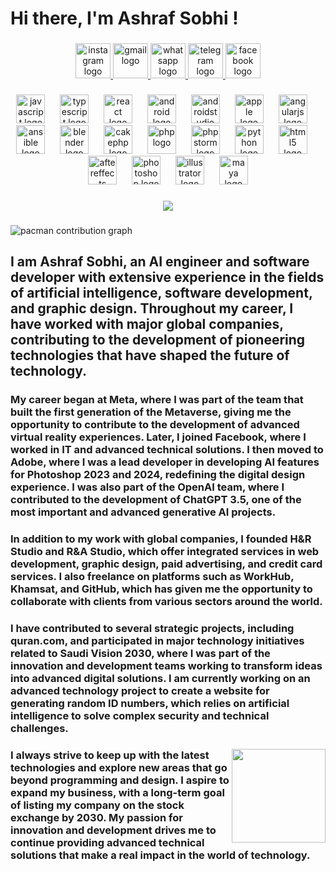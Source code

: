 <h1 align="left">Hi there, I'm Ashraf Sobhi !</h1>

###

<div align="center">
  <a href="https://www.instagram.com/ashraf_dess" target="_blank">
    <img src="https://img.shields.io/static/v1?message=Instagram&logo=instagram&label=&color=E4405F&logoColor=white&labelColor=&style=flat" height="56" alt="instagram logo"  />
  </a>
  <a href="mailto:ashraf@onionmail.com" target="_blank">
    <img src="https://img.shields.io/static/v1?message=Gmail&logo=gmail&label=&color=D14836&logoColor=white&labelColor=&style=flat" height="56" alt="gmail logo"  />
  </a>
  <a href="https://wa.me/201090183430" target="_blank">
    <img src="https://img.shields.io/static/v1?message=Whatsapp&logo=whatsapp&label=&color=25D366&logoColor=white&labelColor=&style=flat" height="56" alt="whatsapp logo"  />
  </a>
  <a href="https://t.me/ashraf_sobhi81" target="_blank">
    <img src="https://img.shields.io/static/v1?message=Telegram&logo=telegram&label=&color=2CA5E0&logoColor=white&labelColor=&style=flat" height="56" alt="telegram logo"  />
  </a>
  <a href="https://www.facebook.com/ashrafsobhi81" target="_blank">
    <img src="https://img.shields.io/static/v1?message=Facebook&logo=facebook&label=&color=1877F2&logoColor=white&labelColor=&style=flat" height="56" alt="facebook logo"  />
  </a>
</div>

###

<div align="center">
  <img src="https://cdn.jsdelivr.net/gh/devicons/devicon/icons/javascript/javascript-original.svg" height="46" alt="javascript logo"  />
  <img width="16" />
  <img src="https://cdn.jsdelivr.net/gh/devicons/devicon/icons/typescript/typescript-original.svg" height="46" alt="typescript logo"  />
  <img width="16" />
  <img src="https://cdn.jsdelivr.net/gh/devicons/devicon/icons/react/react-original.svg" height="46" alt="react logo"  />
  <img width="16" />
  <img src="https://cdn.jsdelivr.net/gh/devicons/devicon/icons/android/android-original.svg" height="46" alt="android logo"  />
  <img width="16" />
  <img src="https://cdn.jsdelivr.net/gh/devicons/devicon/icons/androidstudio/androidstudio-original.svg" height="46" alt="androidstudio logo"  />
  <img width="16" />
  <img src="https://cdn.jsdelivr.net/gh/devicons/devicon/icons/apple/apple-original.svg" height="46" alt="apple logo"  />
  <img width="16" />
  <img src="https://cdn.jsdelivr.net/gh/devicons/devicon/icons/angularjs/angularjs-original.svg" height="46" alt="angularjs logo"  />
  <img width="16" />
  <img src="https://cdn.jsdelivr.net/gh/devicons/devicon/icons/ansible/ansible-original.svg" height="46" alt="ansible logo"  />
  <img width="16" />
  <img src="https://cdn.jsdelivr.net/gh/devicons/devicon/icons/blender/blender-original.svg" height="46" alt="blender logo"  />
  <img width="16" />
  <img src="https://cdn.jsdelivr.net/gh/devicons/devicon/icons/cakephp/cakephp-original.svg" height="46" alt="cakephp logo"  />
  <img width="16" />
  <img src="https://cdn.jsdelivr.net/gh/devicons/devicon/icons/php/php-original.svg" height="46" alt="php logo"  />
  <img width="16" />
  <img src="https://cdn.jsdelivr.net/gh/devicons/devicon/icons/phpstorm/phpstorm-original.svg" height="46" alt="phpstorm logo"  />
  <img width="16" />
  <img src="https://cdn.jsdelivr.net/gh/devicons/devicon/icons/python/python-original.svg" height="46" alt="python logo"  />
  <img width="16" />
  <img src="https://cdn.jsdelivr.net/gh/devicons/devicon/icons/html5/html5-original.svg" height="46" alt="html5 logo"  />
  <img width="16" />
  <img src="https://cdn.jsdelivr.net/gh/devicons/devicon/icons/aftereffects/aftereffects-original.svg" height="46" alt="aftereffects logo"  />
  <img width="16" />
  <img src="https://cdn.jsdelivr.net/gh/devicons/devicon/icons/photoshop/photoshop-plain.svg" height="46" alt="photoshop logo"  />
  <img width="16" />
  <img src="https://cdn.jsdelivr.net/gh/devicons/devicon/icons/illustrator/illustrator-plain.svg" height="46" alt="illustrator logo"  />
  <img width="16" />
  <img src="https://cdn.jsdelivr.net/gh/devicons/devicon/icons/maya/maya-original.svg" height="46" alt="maya logo"  />
</div>

###

<div align="center">
  <img src="https://profile-counter.glitch.me/ashrafsobhi/count.svg?"  />
</div>

###

<picture>
  <source media="(prefers-color-scheme: dark)" srcset="https://raw.githubusercontent.com/ashrafsobhi/ashrafsobhi/output/pacman-contribution-graph-dark.svg">
  <source media="(prefers-color-scheme: light)" srcset="https://raw.githubusercontent.com/ashrafsobhi/ashrafsobhi/output/pacman-contribution-graph.svg">
  <img alt="pacman contribution graph" src="https://raw.githubusercontent.com/ashrafsobhi/ashrafsobhi/output/pacman-contribution-graph.svg">
</picture>

###

<h2 align="left">I am Ashraf Sobhi, an AI engineer and software developer with extensive experience in the fields of artificial intelligence, software development, and graphic design. Throughout my career, I have worked with major global companies, contributing to the development of pioneering technologies that have shaped the future of technology.</h2>

###

<h3 align="left">My career began at Meta, where I was part of the team that built the first generation of the Metaverse, giving me the opportunity to contribute to the development of advanced virtual reality experiences. Later, I joined Facebook, where I worked in IT and advanced technical solutions. I then moved to Adobe, where I was a lead developer in developing AI features for Photoshop 2023 and 2024, redefining the digital design experience. I was also part of the OpenAI team, where I contributed to the development of ChatGPT 3.5, one of the most important and advanced generative AI projects.</h3>

###

<h3 align="left">In addition to my work with global companies, I founded H&R Studio and R&A Studio, which offer integrated services in web development, graphic design, paid advertising, and credit card services. I also freelance on platforms such as WorkHub, Khamsat, and GitHub, which has given me the opportunity to collaborate with clients from various sectors around the world.</h3>

###

<h3 align="left">I have contributed to several strategic projects, including quran.com, and participated in major technology initiatives related to Saudi Vision 2030, where I was part of the innovation and development teams working to transform ideas into advanced digital solutions. I am currently working on an advanced technology project to create a website for generating random ID numbers, which relies on artificial intelligence to solve complex security and technical challenges.</h3>

###

<img align="right" height="150" src="https://media.giphy.com/media/13HBDT4QSTpveU/giphy.gif?cid=790b76118to60a2a8zbff9xmj06raqrk4a4iqxwhgj807nso&ep=v1_gifs_search&rid=giphy.gif&ct=g"  />

###

<h3 align="left">I always strive to keep up with the latest technologies and explore new areas that go beyond programming and design. I aspire to expand my business, with a long-term goal of listing my company on the stock exchange by 2030. My passion for innovation and development drives me to continue providing advanced technical solutions that make a real impact in the world of technology.</h3>

###
